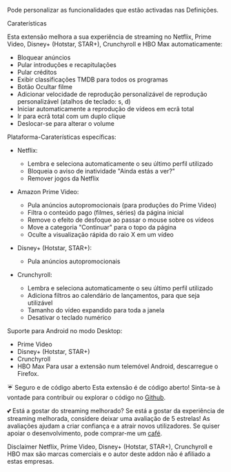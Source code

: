 Pode personalizar as funcionalidades que estão activadas nas Definições.

Caraterísticas

Esta extensão melhora a sua experiência de streaming no Netflix, Prime Video, Disney+ (Hotstar, STAR+), Crunchyroll e HBO Max automaticamente:

- Bloquear anúncios
- Pular introduções e recapitulações
- Pular créditos
- Exibir classificações TMDB para todos os programas
- Botão Ocultar filme
- Adicionar velocidade de reprodução personalizável de reprodução personalizável (atalhos de teclado: s, d)
- Iniciar automaticamente a reprodução de vídeos em ecrã total
- Ir para ecrã total com um duplo clique
- Deslocar-se para alterar o volume

Plataforma-Caraterísticas específicas:

- Netflix:
    - Lembra e seleciona automaticamente o seu último perfil utilizado
    - Bloqueia o aviso de inatividade "Ainda estás a ver?"
    - Remover jogos da Netflix

- Amazon Prime Video:
    - Pula anúncios autopromocionais (para produções do Prime Video)
    - Filtra o conteúdo pago (filmes, séries) da página inicial
    - Remove o efeito de desfoque ao passar o mouse sobre os vídeos
    - Move a categoria "Continuar" para o topo da página
    - Oculte a visualização rápida do raio X em um vídeo

- Disney+ (Hotstar, STAR+):
    - Pula anúncios autopromocionais

- Crunchyroll:
    - Lembra e seleciona automaticamente o seu último perfil utilizado
    - Adiciona filtros ao calendário de lançamentos, para que seja utilizável
    - Tamanho do vídeo expandido para toda a janela
    - Desativar o teclado numérico

Suporte para Android no modo Desktop:

- Prime Video
- Disney+ (Hotstar, STAR+)
- Crunchyroll
- HBO Max
  Para usar a extensão num telemóvel Android, descarregue o Firefox.

☔ Seguro e de código aberto
Esta extensão é de código aberto! Sinta-se à vontade para contribuir ou explorar o código no [Github](https://github.com/Dreamlinerm/Netflix-Prime-Auto-Skip).

💕 Está a gostar do streaming melhorado?
Se está a gostar da experiência de streaming melhorada, considere deixar uma avaliação de 5 estrelas! As avaliações ajudam a criar confiança e a atrair novos utilizadores.
Se quiser apoiar o desenvolvimento, pode comprar-me um [café](https://github.com/sponsors/Dreamlinerm).

Disclaimer
Netflix, Prime Video, Disney+ (Hotstar, STAR+), Crunchyroll e HBO max são marcas comerciais e o autor deste addon não é afiliado a estas empresas.
